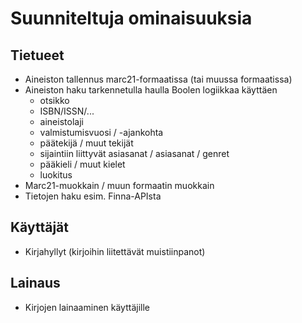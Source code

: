# Suunniteltuja ominaisuuksia
## Tietueet
- Aineiston tallennus marc21-formaatissa (tai muussa formaatissa)
- Aineiston haku tarkennetulla haulla Boolen logiikkaa käyttäen
    - otsikko
    - ISBN/ISSN/...
    - aineistolaji
    - valmistumisvuosi / -ajankohta
    - päätekijä / muut tekijät
    - sijaintiin liittyvät asiasanat / asiasanat / genret
    - pääkieli / muut kielet
    - luokitus
- Marc21-muokkain / muun formaatin muokkain
- Tietojen haku esim. Finna-APIsta

## Käyttäjät
- Kirjahyllyt (kirjoihin liitettävät muistiinpanot)

## Lainaus
- Kirjojen lainaaminen käyttäjille